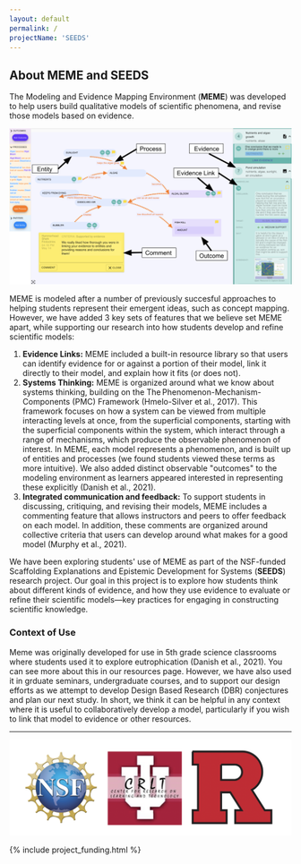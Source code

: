 ```yaml
---
layout: default
permalink: /
projectName: 'SEEDS'
---
```


## About MEME and SEEDS

The Modeling and Evidence Mapping Environment (**MEME**) was developed to help users build qualitative models of scientific phenomena, and revise those models based on evidence.

<a href="/assets/img/meme_interface.png" target="_blank"><img src="/assets/img/meme_interface.png" alt="MEME Interface"></a>

MEME is modeled after a number of previously succesful approaches to helping students represent their emergent ideas, such as concept mapping. However, we have added 3 key sets of features that we believe set MEME apart, while supporting our research into how students develop and refine scientific models:
1. **Evidence Links:** MEME included a built-in resource library so that users can identify evidence for or against a portion of their model, link it directly to their model, and explain how it fits (or does not).
2. **Systems Thinking:** MEME is organized around what we  know about systems thinking, building on the The Phenomenon-Mechanism-Components (PMC) Framework (Hmelo-Silver et al., 2017). This framework focuses on how a system can be viewed from multiple interacting levels at once, from the superficial components, starting with the superficial components within the system, which interact through a range of mechanisms, which produce the observable phenomenon of interest. In MEME, each model represents a phenomenon, and is built up of entities and processes (we found students viewed these terms as more intuitive). We also added distinct observable "outcomes" to the modeling environment as learners appeared interested in representing these explicitly (Danish et al., 2021).
3. **Integrated communication and feedback:** To support students in discussing, critiquing, and revising their models, MEME includes a commenting feature that allows instructors and peers to offer feedback on each model. In addition, these comments are organized around collective criteria that users can develop around what  makes for a good model (Murphy et al., 2021).
 
We have been exploring students' use of MEME as part of the NSF-funded Scaffolding Explanations and Epistemic Development for Systems (**SEEDS**) research project. Our goal in this project is to explore how students think about different kinds of evidence, and how they  use evidence to evaluate or refine their scientific models—key practices for engaging in constructing scientific knowledge.

### Context of Use
Meme was originally developed for use in 5th grade science classrooms where students used it to explore eutrophication (Danish et al., 2021). You can see more about this in our resources page. However, we have also used it in grduate seminars, undergraduate courses, and to support our design efforts as we attempt to develop Design Based Research (DBR) conjectures and plan our next study. In short, we think it can be helpful in any context where it is useful to collaboratively develop a model, particularly if you wish to link that model to evidence or other resources.

<hr>

![NSF, CRLT at IU, Rutgers](/assets/img/support.png)

{% include project_funding.html %}

